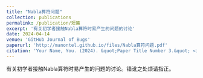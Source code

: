 ```yaml
---
title: "Nabla算符问题"
collection: publications
permalink: /publication/短篇
excerpt: '有关初学者接触Nabla算符时易产生的问题的讨论'
date: 2024-04-14
venue: 'GitHub Journal of Bugs'
paperurl: 'http://manontel.github.io/files/Nabla算符问题.pdf'
citation: 'Your Name, You. (2024). &quot;Paper Title Number 3.&quot; <i>GitHub Journal of Bugs</i>. 1(3).'
---
```


有关初学者接触Nabla算符时易产生的问题的讨论。错讹之处烦请指正。
